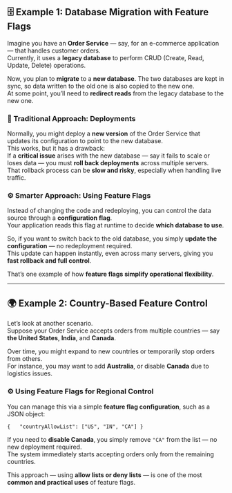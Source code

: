 


## 🗄️ **Example 1: Database Migration with Feature Flags**

Imagine you have an **Order Service** — say, for an e-commerce application — that handles customer orders.  
Currently, it uses a **legacy database** to perform CRUD (Create, Read, Update, Delete) operations.

Now, you plan to **migrate** to a **new database**. The two databases are kept in sync, so data written to the old one is also copied to the new one.  
At some point, you’ll need to **redirect reads** from the legacy database to the new one.

### 🧩 Traditional Approach: Deployments

Normally, you might deploy a **new version** of the Order Service that updates its configuration to point to the new database.  
This works, but it has a drawback:  
If a **critical issue** arises with the new database — say it fails to scale or loses data — you must **roll back deployments** across multiple servers.  
That rollback process can be **slow and risky**, especially when handling live traffic.

### ⚙️ Smarter Approach: Using Feature Flags

Instead of changing the code and redeploying, you can control the data source through a **configuration flag**.  
Your application reads this flag at runtime to decide **which database to use**.

So, if you want to switch back to the old database, you simply **update the configuration** — no redeployment required.  
This update can happen instantly, even across many servers, giving you **fast rollback and full control**.

That’s one example of how **feature flags simplify operational flexibility**.

---

## 🌍 **Example 2: Country-Based Feature Control**

Let’s look at another scenario.  
Suppose your Order Service accepts orders from multiple countries — say **the United States**, **India**, and **Canada**.

Over time, you might expand to new countries or temporarily stop orders from others.  
For instance, you may want to add **Australia**, or disable **Canada** due to logistics issues.

### ⚙️ Using Feature Flags for Regional Control

You can manage this via a simple **feature flag configuration**, such as a JSON object:

`{   "countryAllowList": ["US", "IN", "CA"] }`

If you need to **disable Canada**, you simply remove `"CA"` from the list — no new deployment required.  
The system immediately starts accepting orders only from the remaining countries.

This approach — using **allow lists or deny lists** — is one of the most **common and practical uses** of feature flags.


